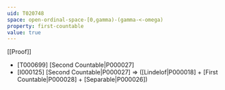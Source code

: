 ```yaml
---
uid: T020748
space: open-ordinal-space-[0,gamma)-(gamma-<-omega)
property: first-countable
value: true
---
```

[[Proof]]

* [T000699] [Second Countable|P000027]
* [I000125] [Second Countable|P000027] => ([Lindelof|P000018] + [First Countable|P000028] + [Separable|P000026])

